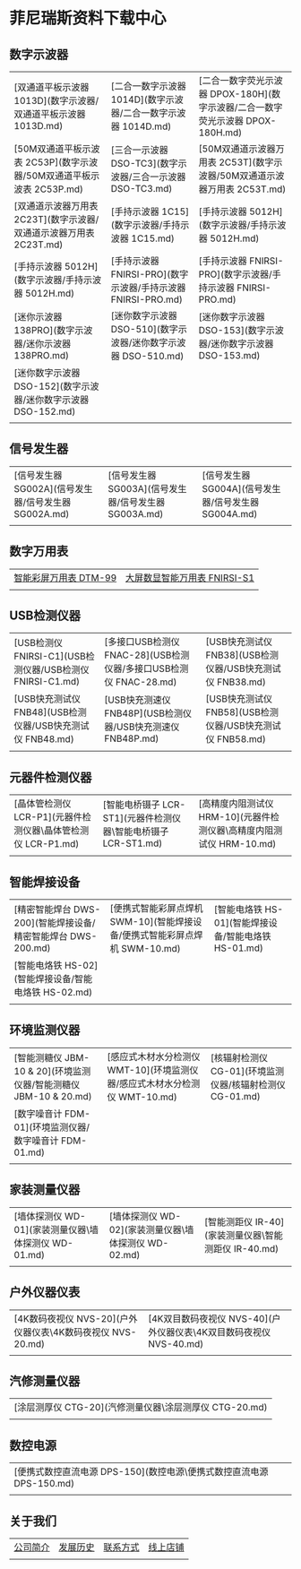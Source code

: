 
# 菲尼瑞斯资料下载中心

## 数字示波器

|                                                                      |                                                                |                                                                                |
| -------------------------------------------------------------------- | -------------------------------------------------------------- | ------------------------------------------------------------------------------ |
| [双通道平板示波器 1013D](数字示波器/双通道平板示波器 1013D.md)       | [二合一数字示波器 1014D](数字示波器/二合一数字示波器 1014D.md) | [二合一数字荧光示波器 DPOX-180H](数字示波器/二合一数字荧光示波器 DPOX-180H.md) |
| [50M双通道平板示波表 2C53P](数字示波器/50M双通道平板示波表 2C53P.md) | [三合一示波器 DSO-TC3](数字示波器/三合一示波器 DSO-TC3.md)     | [50M双通道示波器万用表 2C53T](数字示波器/50M双通道示波器万用表 2C53T.md)       |
| [双通道示波器万用表 2C23T](数字示波器/双通道示波器万用表 2C23T.md)   | [手持示波器 1C15](数字示波器/手持示波器 1C15.md)               | [手持示波器 5012H](数字示波器/手持示波器 5012H.md)                             |
| [手持示波器 5012H](数字示波器/手持示波器 5012H.md)                   | [手持示波器 FNIRSI-PRO](数字示波器/手持示波器 FNIRSI-PRO.md)   | [手持示波器 FNIRSI-PRO](数字示波器/手持示波器 FNIRSI-PRO.md)                   |
| [迷你示波器 138PRO](数字示波器/迷你示波器 138PRO.md)                 | [迷你数字示波器 DSO-510](数字示波器/迷你数字示波器 DSO-510.md) | [迷你数字示波器 DSO-153](数字示波器/迷你数字示波器 DSO-153.md)                 |
| [迷你数字示波器 DSO-152](数字示波器/迷你数字示波器 DSO-152.md)       |                                                                |                                                                                |
|                                                                      |                                                                |                                                                                |

## 信号发生器

|                                                      |                                                      |                                                      |
| ---------------------------------------------------- | ---------------------------------------------------- | ---------------------------------------------------- |
| [信号发生器 SG002A](信号发生器/信号发生器 SG002A.md) | [信号发生器 SG003A](信号发生器/信号发生器 SG003A.md) | [信号发生器 SG004A](信号发生器/信号发生器 SG004A.md) |
|                                                      |                                                      |                                                      |

## 数字万用表

|                                                                |                                                                              |
| -------------------------------------------------------------- | ---------------------------------------------------------------------------- |
| [智能彩屏万用表 DTM-99](数字万用表/智能彩屏万用表%20DMT-99.md) | [大屏数显智能万用表 FNIRSI-S1](数字万用表/大屏数显智能万用表%20FNIRSI-S1.md) |
|                                                                |                                                                              |

## USB检测仪器

|                                                           |                                                                   |                                                           |
| --------------------------------------------------------- | ----------------------------------------------------------------- | --------------------------------------------------------- |
| [USB检测仪 FNIRSI-C1](USB检测仪器/USB检测仪 FNIRSI-C1.md) | [多接口USB检测仪 FNAC-28](USB检测仪器/多接口USB检测仪 FNAC-28.md) | [USB快充测试仪 FNB38](USB检测仪器/USB快充测试仪 FNB38.md) |
| [USB快充测试仪 FNB48](USB检测仪器/USB快充测试仪 FNB48.md) | [USB快充测速仪 FNB48P](USB检测仪器/USB快充测速仪 FNB48P.md)       | [USB快充测试仪 FNB58](USB检测仪器/USB快充测试仪 FNB58.md) |
|                                                           |                                                                   |                                                           |

## 元器件检测仪器

|                                                              |                                                                |                                                                      |
| ------------------------------------------------------------ | -------------------------------------------------------------- | -------------------------------------------------------------------- |
| [晶体管检测仪 LCR-P1](元器件检测仪器\晶体管检测仪 LCR-P1.md) | [智能电桥镊子 LCR-ST1](元器件检测仪器\智能电桥镊子 LCR-ST1.md) | [高精度内阻测试仪 HRM-10](元器件检测仪器\高精度内阻测试仪 HRM-10.md) |
|                                                              |                                                                |                                                                      |

## 智能焊接设备

|                                                              |                                                                            |                                                      |
| ------------------------------------------------------------ | -------------------------------------------------------------------------- | ---------------------------------------------------- |
| [精密智能焊台 DWS-200](智能焊接设备/精密智能焊台 DWS-200.md) | [便携式智能彩屏点焊机 SWM-10](智能焊接设备/便携式智能彩屏点焊机 SWM-10.md) | [智能电烙铁 HS-01](智能焊接设备/智能电烙铁 HS-01.md) |
| [智能电烙铁 HS-02](智能焊接设备/智能电烙铁 HS-02.md)         |                                                                            |                                                      |
|                      |                             |                  |

## 环境监测仪器

|                      |                             |                    |
| -------------------- | --------------------------- | ------------------ |
| [智能测糖仪 JBM-10 & 20](环境监测仪器/智能测糖仪 JBM-10 & 20.md) | [感应式木材水分检测仪 WMT-10](环境监测仪器/感应式木材水分检测仪 WMT-10.md) | [核辐射检测仪 CG-01](环境监测仪器/核辐射检测仪 CG-01.md) |
| [数字噪音计 FDM-01](环境监测仪器/数字噪音计 FDM-01.md) |  |  |
|                      |                             |                    |

## 家装测量仪器

|                  |                  |                 |
| ---------------- | ---------------- | --------------- |
| [墙体探测仪 WD-01](家装测量仪器\墙体探测仪 WD-01.md) | [墙体探测仪 WD-02](家装测量仪器\墙体探测仪 WD-02.md) | [智能测距仪 IR-40](家装测量仪器\智能测距仪 IR-40.md) |
|                  |                  |                 |

## 户外仪器仪表

|                     |                         |
| ------------------- | ----------------------- |
| [4K数码夜视仪 NVS-20](户外仪器仪表\4K数码夜视仪 NVS-20.md) | [4K双目数码夜视仪 NVS-40](户外仪器仪表\4K双目数码夜视仪 NVS-40.md) |
|                     |                         |

## 汽修测量仪器

|                   |
| ----------------- |
| [涂层测厚仪 CTG-20](汽修测量仪器\涂层测厚仪 CTG-20.md) |
|                   |

## 数控电源

|                            |
| -------------------------- |
| [便携式数控直流电源 DPS-150](数控电源\便携式数控直流电源 DPS-150.md) |
|                            |

<!-- ## 其他仪器

|     |
| --- |
| -   |
|     | -->

## 关于我们

|          |          |          |          |
| -------- | -------- | -------- | -------- |
| [公司简介](关于我们\公司简介) | [发展历史](关于我们\发展历史) | [联系方式](关于我们\联系方式) | [线上店铺](关于我们\线上店铺) |
|          |          |          |          |

